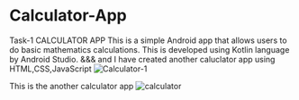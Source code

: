 # Calculator-App
Task-1 CALCULATOR APP
This is a simple Android app that allows users to do basic mathematics calculations.
This is developed using Kotlin language by Android Studio.
&&&
and I have created another caluclator app using HTML,CSS,JavaScript ![Calculator-1](https://github.com/Palla007/Calculator-App/assets/104196811/45ac268c-e1a7-4349-a46e-23a061ac4117)

This is the another calculator app 
![calculator](https://github.com/Palla007/Calculator-App/assets/104196811/5e6d7a2f-5884-40f8-bf12-9e774a13998a)


